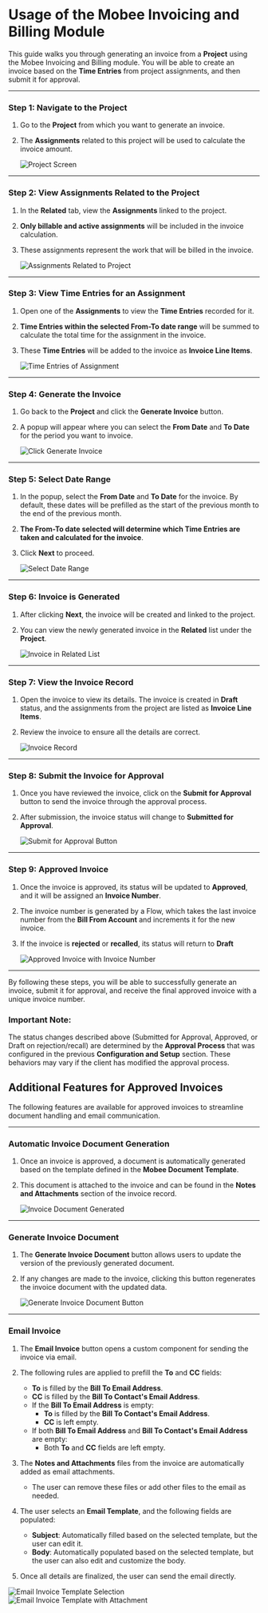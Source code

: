 # Usage of the Mobee Invoicing and Billing Module

This guide walks you through generating an invoice from a **Project** using the Mobee Invoicing and Billing module. You will be able to create an invoice based on the **Time Entries** from project assignments, and then submit it for approval.

---

### Step 1: Navigate to the Project

1. Go to the **Project** from which you want to generate an invoice.
2. The **Assignments** related to this project will be used to calculate the invoice amount.

   ![Project Screen](./img/usage/project.png)

---

### Step 2: View Assignments Related to the Project

1. In the **Related** tab, view the **Assignments** linked to the project.
2. **Only billable and active assignments** will be included in the invoice calculation.
3. These assignments represent the work that will be billed in the invoice.

   ![Assignments Related to Project](./img/usage/project-assignments.png)

---

### Step 3: View Time Entries for an Assignment

1. Open one of the **Assignments** to view the **Time Entries** recorded for it.
2. **Time Entries within the selected From-To date range** will be summed to calculate the total time for the assignment in the invoice.
3. These **Time Entries** will be added to the invoice as **Invoice Line Items**.

   ![Time Entries of Assignment](./img/usage/assignment-time-entry.png)

---

### Step 4: Generate the Invoice

1. Go back to the **Project** and click the **Generate Invoice** button.
2. A popup will appear where you can select the **From Date** and **To Date** for the period you want to invoice.

   ![Click Generate Invoice](./img/usage/generate-button.png)

---

### Step 5: Select Date Range

1. In the popup, select the **From Date** and **To Date** for the invoice. By default, these dates will be prefilled as the start of the previous month to the end of the previous month.
2. **The From-To date selected will determine which Time Entries are taken and calculated for the invoice**.
3. Click **Next** to proceed.

   ![Select Date Range](./img/usage/select-date.png)

---

### Step 6: Invoice is Generated

1. After clicking **Next**, the invoice will be created and linked to the project.
2. You can view the newly generated invoice in the **Related** list under the **Project**.

   ![Invoice in Related List](./img/usage/project-related-invoice.png)

---

### Step 7: View the Invoice Record

1. Open the invoice to view its details. The invoice is created in **Draft** status, and the assignments from the project are listed as **Invoice Line Items**.
2. Review the invoice to ensure all the details are correct.

   ![Invoice Record](./img/usage/invoice-record.png)

---

### Step 8: Submit the Invoice for Approval

1. Once you have reviewed the invoice, click on the **Submit for Approval** button to send the invoice through the approval process.
2. After submission, the invoice status will change to **Submitted for Approval**.

   ![Submit for Approval Button](./img/usage/invoice-submit-for-approval.png)

---

### Step 9: Approved Invoice

1. Once the invoice is approved, its status will be updated to **Approved**, and it will be assigned an **Invoice Number**.
2. The invoice number is generated by a Flow, which takes the last invoice number from the **Bill From Account** and increments it for the new invoice.
3. If the invoice is **rejected** or **recalled**, its status will return to **Draft**

   ![Approved Invoice with Invoice Number](./img/usage/invoice-approved.png)

---

By following these steps, you will be able to successfully generate an invoice, submit it for approval, and receive the final approved invoice with a unique invoice number.

### Important Note:

The status changes described above (Submitted for Approval, Approved, or Draft on rejection/recall) are determined by the **Approval Process** that was configured in the previous **Configuration and Setup** section. These behaviors may vary if the client has modified the approval process.


## Additional Features for Approved Invoices

The following features are available for approved invoices to streamline document handling and email communication.

---

### Automatic Invoice Document Generation

1. Once an invoice is approved, a document is automatically generated based on the template defined in the **Mobee Document Template**.
2. This document is attached to the invoice and can be found in the **Notes and Attachments** section of the invoice record.

   ![Invoice Document Generated](./img/usage/document-generated-on-approval.png)

---

### Generate Invoice Document

1. The **Generate Invoice Document** button allows users to update the version of the previously generated document.
2. If any changes are made to the invoice, clicking this button regenerates the invoice document with the updated data.

   ![Generate Invoice Document Button](./img/usage/document-generated-on-approval.png)

---

### Email Invoice

1. The **Email Invoice** button opens a custom component for sending the invoice via email.
2. The following rules are applied to prefill the **To** and **CC** fields:
   - **To** is filled by the **Bill To Email Address**.
   - **CC** is filled by the **Bill To Contact's Email Address**.
   - If the **Bill To Email Address** is empty:
     - **To** is filled by the **Bill To Contact's Email Address**.
     - **CC** is left empty.
   - If both **Bill To Email Address** and **Bill To Contact's Email Address** are empty:
     - Both **To** and **CC** fields are left empty.

3. The **Notes and Attachments** files from the invoice are automatically added as email attachments.
   - The user can remove these files or add other files to the email as needed.

4. The user selects an **Email Template**, and the following fields are populated:
   - **Subject**: Automatically filled based on the selected template, but the user can edit it.
   - **Body**: Automatically populated based on the selected template, but the user can also edit and customize the body.

5. Once all details are finalized, the user can send the email directly.

![Email Invoice Template Selection](./img/usage/email-template-editor.png)
![Email Invoice Template with Attachment](./img/usage/email-template-selected.png)
